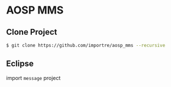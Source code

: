 AOSP MMS
========


Clone Project
-------------

```sh
$ git clone https://github.com/importre/aosp_mms --recursive
```


Eclipse
-------

import `message` project
